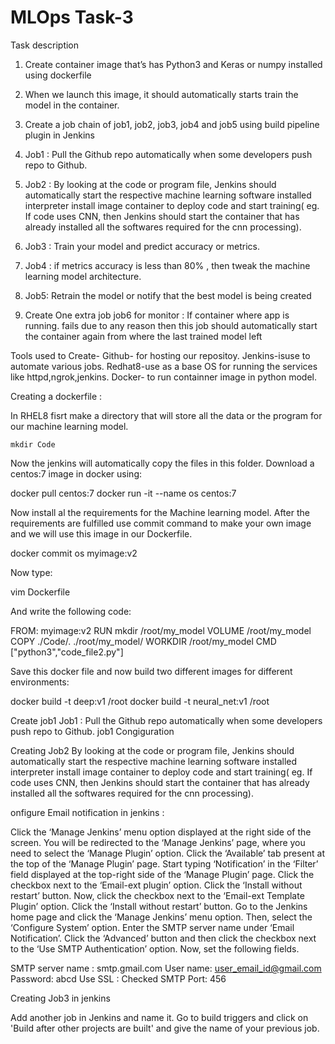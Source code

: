 # MLOps Task-3


Task description

1.	Create container image that’s has Python3 and Keras or numpy  installed  using dockerfile 

2.	When we launch this image, it should automatically starts train the model in the container.

3.	Create a job chain of job1, job2, job3, job4 and job5 using build pipeline plugin in Jenkins 

4.	 Job1 : Pull  the Github repo automatically when some developers push repo to Github.

5.	 Job2 : By looking at the code or program file, Jenkins should automatically start the respective machine learning software installed interpreter install image container to deploy code  and start training( eg. If code uses CNN, then Jenkins should start the container that has already installed all the softwares required for the cnn processing).

6.	Job3 : Train your model and predict accuracy or metrics.

7.	Job4 : if metrics accuracy is less than 80%  , then tweak the machine learning model architecture.

8.	Job5: Retrain the model or notify that the best model is being created

9.	Create One extra job job6 for monitor : If container where app is running. fails due to any reason then this job should automatically start the container again from where the last trained model left

Tools used to Create-
Github- for hosting our  repositoy.
Jenkins-isuse to automate various jobs.
Redhat8-use as a base OS for running the services like httpd,ngrok,jenkins.
Docker- to run containner image in python model.

Creating a dockerfile :

In RHEL8 fisrt make a directory that will store all the data or the program for our machine learning model.

    mkdir Code

Now the jenkins will automatically copy the files in this folder.
Download a centos:7 image in docker using:

docker pull centos:7
docker run -it --name os centos:7

Now install al the requirements for the Machine learning model.
After the requirements are fulfilled use commit command to make your own image and we will use this image in our Dockerfile.

  docker commit os myimage:v2

Now type:

 vim Dockerfile

And write the following code:

FROM: myimage:v2
RUN mkdir /root/my_model
VOLUME /root/my_model
COPY ./Code/. ./root/my_model/
WORKDIR /root/my_model
CMD ["python3","code_file2.py"]

Save this docker file and now build two different images for different environments:

 docker build -t deep:v1 /root
 docker build -t neural_net:v1 /root

Create job1
Job1 : Pull  the Github repo automatically when some developers push repo to Github.
job1 Congiguration

Creating Job2
By looking at the code or program file, Jenkins should automatically start the respective machine learning software installed interpreter install image container to deploy code  and start training( eg. If code uses CNN, then Jenkins should start the container that has already installed all the softwares required for the cnn processing).

onfigure Email notification in jenkins :

Click the ‘Manage Jenkins’ menu option displayed at the right side of the screen. You will be redirected to the ‘Manage Jenkins’ page, where you need to select the ‘Manage Plugin’ option.
Click the ‘Available’ tab present at the top of the ‘Manage Plugin’ page.
Start typing ‘Notification’ in the ‘Filter’ field displayed at the top-right side of the ‘Manage Plugin’ page. Click the checkbox next to the ‘Email-ext plugin’ option. Click the ‘Install without restart’ button.
Now, click the checkbox next to the ‘Email-ext Template Plugin’ option. Click the ‘Install without restart’ button.
Go to the Jenkins home page and click the ‘Manage Jenkins’ menu option. Then, select the ‘Configure System’ option.
Enter the SMTP server name under ‘Email Notification’. Click the ‘Advanced’ button and then click the checkbox next to the ‘Use SMTP Authentication’ option. Now, set the following fields.

SMTP server name : smtp.gmail.com
User name: user_email_id@gmail.com
Password: abcd
Use SSL : Checked
SMTP Port: 456


Creating Job3 in jenkins



Add another job in Jenkins and name it.
Go to build triggers and click on 'Build after other projects are built' and give the name of your previous job.
